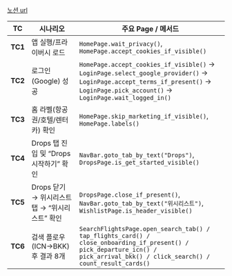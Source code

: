 [노션 url](https://perpetual-boar-23b.notion.site/22c5e225ddce80cba9ded66999edd1b3?v=22c5e225ddce8001a2eb000cd81b11fa)

| TC      | 시나리오                            | 주요 Page / 메서드                                                                                                                                                                     |
| ------- | ------------------------------- | --------------------------------------------------------------------------------------------------------------------------------------------------------------------------------- |
| **TC1** | 앱 실행/프라이버시 로드                   | `HomePage.wait_privacy()`, `HomePage.accept_cookies_if_visible()`                                                                                                                 |
| **TC2** | 로그인(Google) 성공                  | `HomePage.accept_cookies_if_visible()` → `LoginPage.select_google_provider()` → `LoginPage.accept_terms_if_present()` → `LoginPage.pick_account()` → `LoginPage.wait_logged_in()` |
| **TC3** | 홈 라벨(항공권/호텔/렌터카) 확인             | `HomePage.skip_marketing_if_visible()`, `HomePage.labels()`                                                                                                                       |
| **TC4** | Drops 탭 진입 및 “Drops 시작하기” 확인    | `NavBar.goto_tab_by_text("Drops")`, `DropsPage.is_get_started_visible()`                                                                                                          |
| **TC5** | Drops 닫기 → 위시리스트 탭 → “위시리스트” 확인 | `DropsPage.close_if_present()`, `NavBar.goto_tab_by_text("위시리스트")`, `WishlistPage.is_header_visible()`                                                                            |
| **TC6** | 검색 플로우(ICN→BKK) 후 결과 8개         | `SearchFlightsPage.open_search_tab() / tap_flights_card() / close_onboarding_if_present() / pick_departure_icn() / pick_arrival_bkk() / click_search() / count_result_cards()`    |
